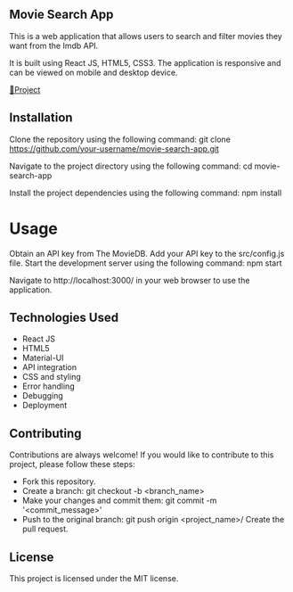 ## Movie Search App

This is a web application that allows users to search and filter movies they want from the Imdb API. 

It is built using React JS, HTML5, CSS3. The application is responsive and can be viewed on mobile and desktop device. 

[🔗Project](https://cinemy.vercel.app/)

## Installation

Clone the repository using the following command:
git clone https://github.com/your-username/movie-search-app.git

Navigate to the project directory using the following command:
cd movie-search-app

Install the project dependencies using the following command:
npm install

# Usage
Obtain an API key from The MovieDB.
Add your API key to the src/config.js file.
Start the development server using the following command:
npm start

Navigate to http://localhost:3000/ in your web browser to use the application.




## Technologies Used
- React JS
- HTML5
- Material-UI
- API integration
- CSS and styling
- Error handling
- Debugging
- Deployment

## Contributing

Contributions are always welcome! If you would like to contribute to this project, please follow these steps:

- Fork this repository.
- Create a branch: git checkout -b <branch_name>
- Make your changes and commit them: git commit -m '<commit_message>'
- Push to the original branch: git push origin <project_name>/<location>
Create the pull request.

## License

This project is licensed under the MIT license.


